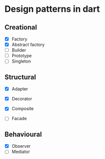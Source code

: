 # Design patterns in dart

## Creational
- [x] Factory
- [x] Abstract factory
- [ ] Builder
- [ ] Prototype
- [ ] Singleton

## Structural
- [x] Adapter
- [x] Decorator
- [x] Composite
- [ ] Facade


## Behavioural
- [x] Observer
- [ ] Mediator